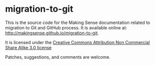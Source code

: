 migration-to-git
================

This is the source code for the Making Sense documentation related to migration to Git and GitHub process. It is available online at: <http://makingsense.github.io/migration-to-git>.

It is licensed under the [Creative Commons Attribution Non Commercial Share Alike 3.0 license](http://creativecommons.org/licenses/by-nc-sa/3.0/)

Patches, suggestions, and comments are welcome.
